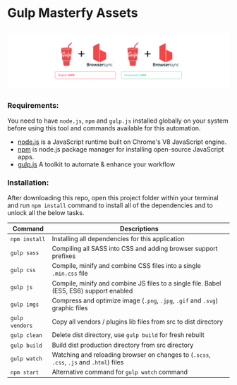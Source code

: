 # Gulp Masterfy Assets

## ![alt text](preview.png)

### Requirements:

You need to have `node.js`, `npm` and `gulp.js` installed globally on your system before using this tool and commands available for this automation.

-   [node.js](https://nodejs.org/en/) is a JavaScript runtime built on Chrome's V8 JavaScript engine.
-   [npm](https://www.npmjs.com/) is node.js package manager for installing open-source JavaScript apps.
-   [gulp.js](https://gulpjs.com/) A toolkit to automate & enhance your workflow

### Installation:

After downloading this repo, open this project folder within your terminal and run `npm install` command to install all of the dependencies and to unlock all the below tasks.

| Command        | Descriptions                                                                            |
| -------------- | --------------------------------------------------------------------------------------- |
| `npm install`  | Installing all dependencies for this application                                        |
| `gulp sass`    | Compiling all SASS into CSS and adding browser support prefixes                         |
| `gulp css`     | Compile, minify and combine CSS files into a single `.min.css` file                     |
| `gulp js`      | Compile, minify and combine JS files to a single file. Babel (ES5, ES6) support enabled |
| `gulp imgs`    | Compress and optimize image (`.png`, `.jpg`, `.gif` and `.svg`) graphic files           |
| `gulp vendors` | Copy all vendors / plugins lib files from src to dist directory                         |
| `gulp clean`   | Delete dist directory, use `gulp build` for fresh rebuilt                               |
| `gulp build`   | Build dist production directory from src directory                                      |
| `gulp watch`   | Watching and reloading browser on changes to (`.scss`, `.css`, `.js` and `.html`) files |
| `npm start`    | Alternative command for `gulp watch` command                                            |
